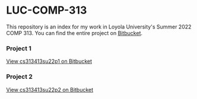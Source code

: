 # LUC-COMP-313
This repository is an index for my work in Loyola University's Summer 2022 COMP 313. 
You can find the entire project on [Bitbucket](https://bitbucket.org/alexsobiek/workspace/projects/LUC_COMP_313).

### Project 1
[View cs313413su22p1 on Bitbucket](https://bitbucket.org/alexsobiek/cs313413su22p1/src/main/)


### Project 2
[View cs313413su22p2 on Bitbucket](https://bitbucket.org/alexsobiek/cs313413su22p2/src/master/)
